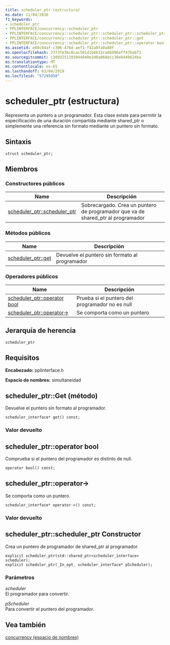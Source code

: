 ```yaml
---
title: scheduler_ptr (estructura)
ms.date: 11/04/2016
f1_keywords:
- scheduler_ptr
- PPLINTERFACE/concurrency::scheduler_ptr
- PPLINTERFACE/concurrency::scheduler_ptr::scheduler_ptr::scheduler_ptr
- PPLINTERFACE/concurrency::scheduler_ptr::scheduler_ptr::get
- PPLINTERFACE/concurrency::scheduler_ptr::scheduler_ptr::operator bool
ms.assetid: e88c84af-c306-476d-aef1-f42a0fa0a80f
ms.openlocfilehash: 2373fe3bc8cac501d1b6b32ca66996eff47ba6f3
ms.sourcegitcommit: c3093251193944840e3d0a068ecc30e6449624ba
ms.translationtype: MT
ms.contentlocale: es-ES
ms.lasthandoff: 03/04/2019
ms.locfileid: "57295050"
---
```

# <a name="schedulerptr-structure"></a>scheduler_ptr (estructura)

Representa un puntero a un programador. Esta clase existe para permitir la especificación de una duración compartida mediante shared_ptr o simplemente una referencia sin formato mediante un puntero sin formato.

## <a name="syntax"></a>Sintaxis

```
struct scheduler_ptr;
```

## <a name="members"></a>Miembros

### <a name="public-constructors"></a>Constructores públicos

|Name|Descripción|
|----------|-----------------|
|[scheduler_ptr::scheduler_ptr](#ctor)|Sobrecargado. Crea un puntero de programador que va de shared_ptr al programador|

### <a name="public-methods"></a>Métodos públicos

|Name|Descripción|
|----------|-----------------|
|[scheduler_ptr::get](#get)|Devuelve el puntero sin formato al programador|

### <a name="public-operators"></a>Operadores públicos

|Name|Descripción|
|----------|-----------------|
|[scheduler_ptr::operator bool](#operator_bool)|Prueba si el puntero del programador no es null|
|[scheduler_ptr::operator-&gt;](#operator_ptr)|Se comporta como un puntero|

## <a name="inheritance-hierarchy"></a>Jerarquía de herencia

`scheduler_ptr`

## <a name="requirements"></a>Requisitos

**Encabezado:** pplinterface.h

**Espacio de nombres:** simultaneidad

##  <a name="get"></a>  scheduler_ptr::Get (método)

Devuelve el puntero sin formato al programador.

```
scheduler_interface* get() const;
```

### <a name="return-value"></a>Valor devuelto

##  <a name="operator_bool"></a>  scheduler_ptr::operator bool

Comprueba si el puntero del programador es distinto de null.

```
operator bool() const;
```

##  <a name="operator_ptr"></a>  scheduler_ptr::operator-&gt;

Se comporta como un puntero.

```
scheduler_interface* operator->() const;
```

### <a name="return-value"></a>Valor devuelto

##  <a name="ctor"></a>  scheduler_ptr::scheduler_ptr Constructor

Crea un puntero de programador de shared_ptr al programador.

```
explicit scheduler_ptr(std::shared_ptr<scheduler_interface> scheduler);
explicit scheduler_ptr(_In_opt_ scheduler_interface* pScheduler);
```

### <a name="parameters"></a>Parámetros

*scheduler*<br/>
El programador para convertir.

*pScheduler*<br/>
Para convertir el puntero del programador.

## <a name="see-also"></a>Vea también

[concurrency (espacio de nombres)](concurrency-namespace.md)
